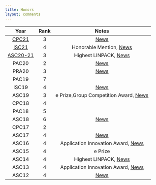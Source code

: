 ```yaml
---
title: Honors
layout: comments
---
```


|         Year         | Rank |                        Notes                        |
| :------------------: | :--: | :-------------------------------------------------: |
| [CPC21][cpc21]       |  3   |                        [News][cpc21-news]           |
| [ISC21][isc21]       |  4   |     Honorable Mention, [News][isc21-news]           |
| [ASC20-21][asc20-21] |  3   |       Highest LINPACK, [News][asc20-21-news]        |
|        PAC20         |  2   |                 [News][pac20-news]                  |
|        PRA20         |  3   |                 [News][pra20-news]                  |
|        PAC19         |  7   |                                                     |
|        ISC19         |  4   |                 [News][isc19-news]                  |
|        ASC19         |  3   | e Prize,Group Competition Award, [News][asc19-news] |
|        CPC18         |  4   |                                                     |
|        PAC18         |  5   |                                                     |
|        ASC18         |  6   |                 [News][asc18-news]                  |
|        CPC17         |  2   |                                                     |
|        ASC17         |  4   |                 [News][asc17-news]                  |
|        ASC16         |  4   |  Application Innovation Award, [News][asc16-news]   |
|        ASC15         |  4   |                       e Prize                       |
|        ASC14         |  4   |         Highest LINPACK, [News][asc14-news]         |
|        ASC13         |  4   |  Application Innovation Award, [News][asc13-news]   |
|        ASC12         |  4   |                 [News][asc12-news]                  |

[cpc21-news]: https://mp.weixin.qq.com/s/GQsaR_V1NoGzCvbGARMeEA
[cpc21]: http://hpc-cpc.com/
[isc21-news]: https://cse.sysu.edu.cn/content/5940
[isc21]: https://www.isc-hpc.com/student-cluster-competition.html
[asc20-21]: http://www.asc-events.net/ASC20-21/Finals.php
[asc20-21-news]: https://mp.weixin.qq.com/s/qIaw40TKvcRTo_NULV_z_g
[pac20-news]: https://mp.weixin.qq.com/s/F06-d3718XazNqVhLFcoaA
[pra20-news]: https://mp.weixin.qq.com/s/r9gJu9tuRvNoXj2c9ktVFg
[isc19-news]: https://mp.weixin.qq.com/s/wBmQgKCtHq95HZvf8n38Tg
[asc19-news]: https://mp.weixin.qq.com/s/YaZBmRCFgIK8U9B2WtY-IA
[asc18-news]: https://mp.weixin.qq.com/s/olBlMYjuePUl1pQQYGOTFQ
[asc17-news]: https://mp.weixin.qq.com/s/DunaKTZRG1bbnaa_aMWwXA
[asc16-news]: https://mp.weixin.qq.com/s/G79hozjCHxzypFOINdw9mA
[asc14-news]: http://sdcs.sysu.edu.cn/compsci/cn/cn02/41520.htm
[asc13-news]: http://sdcs.sysu.edu.cn/compsci/cn/cn02/37015.htm
[asc12-news]: http://sdcs.sysu.edu.cn/compsci/cn/cn02/36675.htm
